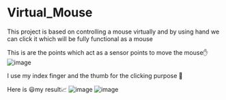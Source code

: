 # Virtual_Mouse
This project is based on controlling a mouse virtually and by using hand we can click it which will be fully functional as a mouse

This is are the points which act as a sensor points to move the mouse✋
![image](https://user-images.githubusercontent.com/95826757/192119592-e953d569-1e1a-4c7a-a7a2-a209c6f156cd.png)

I use my index finger and the thumb for the clicking purpose 🤏

Here is 😃my result📈
![image](https://user-images.githubusercontent.com/95826757/192119526-25904a20-d94e-4966-b1f9-2747217052c1.png)
![image](https://user-images.githubusercontent.com/95826757/192119767-05fca621-4f16-4eb1-a1ea-e5c2e6e0cbce.png)

